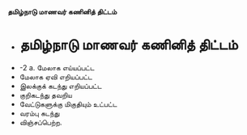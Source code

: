**தமிழ்நாடு மாணவர் கணினித் திட்டம்**
- # தமிழ்நாடு மாணவர் கணினித் திட்டம்
- -2 a. மேலாக எய்யப்பட்ட
- மேலாக ஏவி எறியப்பட்ட
- இலக்குக் கடந்து எறியப்பட்ட
- குறிகடந்து தவறிய
- வேட்டுகளுக்கு மிகுதியும் உட்பட்ட
- வரம்பு கடந்து
- விஞ்சப்பெற்ற.


